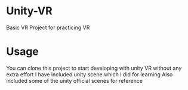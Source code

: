 # Unity-VR
Basic VR Project for practicing VR

# Usage
  You can clone this project to start developing with unity VR without any extra effort
  I have included unity scene which I did for learning
  Also included some of the unity official scenes for reference
